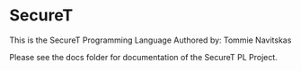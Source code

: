 # SecureT
This is the SecureT Programming Language
Authored by: Tommie Navitskas

Please see the docs folder for documentation of the SecureT PL Project.
